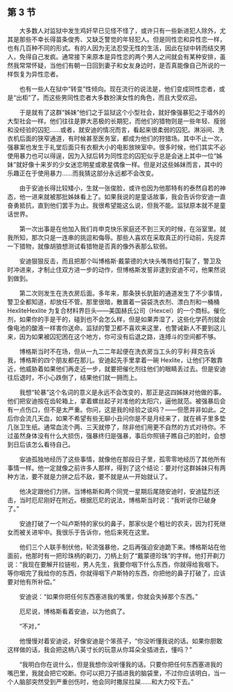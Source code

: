 ## 第 3 节

&emsp;&emsp;大多数人对监狱中发生鸡奸早已见怪不怪了，或许只有一些新进犯人除外，尤其是那些不幸长得苗条俊秀、又缺乏警觉的年轻犯人。但是同性恋和异性恋一样，也有几百种不同的形式。有的人因为无法忍受无性的生活，因此在狱中转而结交男人，免得自己发疯。通常接下来原本是异性恋的两个男人之间就会有某种安排，虽然我常常怀疑，当他们有朝一日回到妻子和女友身边时，是否真能像自己所说的一样恢复为异性恋者。

&emsp;&emsp;也有一些人在狱中“转变”性倾向。现在流行的说法是，他们变成同性恋者，或是“出柜”了。而这些男同性恋者大多数扮演女性的角色，而且大受欢迎。

&emsp;&emsp;于是就有了这群“姊妹”他们之于监狱这个小型社会，就好像强暴犯之于墙外的大型社会一样。他们往往是罪大恶极的长期犯，而他们的猎物则是一些年轻、瘦弱和没经验的囚犯……或者，就安迪的情况而言，看起来很柔弱的囚犯。淋浴间、洗衣机后面的狭窄通道，有时候甚至医务室，都成为他们的狩猎场。其中不止一次，强暴案也发生于礼堂后面只有衣橱大小的电影放映室中。很多时候，他们其实不必使用暴力也可以得逞，因为入狱后转为同性恋的囚犯似乎总是会迷上其中一位“姊妹”就好像十来岁的少女迷恋明星或歌星偶像一样。但是对这些姊妹而言，其中的乐趣正在于使用暴力……而我猜这部分永远都不会改变。

&emsp;&emsp;由于安迪长得比较矮小，生就一张俊脸，或许也因为他那特有的泰然自若的神态，他一进来就被那批姊妹看上了。如果我说的是童话故事，我会告诉你安迪一直奋勇抵抗，直到他们罢手为止。我很希望能这么说，但我不能。监狱原本就不是童话世界。

&emsp;&emsp;第一次出事是在他加入我们肖申克快乐家庭还不到三天的时候，在浴室里。就我所知，那次只是一连串的挑逗和侮辱。那些人喜欢在采取真正的行动前，先捉弄一下猎物，就像胡狼想测试看猎物是否真的像外表那么软弱。

&emsp;&emsp;安迪狠狠反击，而且把那个叫博格斯·戴蒙德的大块头嘴唇给打裂了，警卫及时冲进来，才制止住双方进一步的动作，但博格斯发誓非逮到安迪不可，他果然说到做到。

&emsp;&emsp;第二次则发生在洗衣房后面。多年来，那条狭长肮脏的通道发生了不少事情，警卫全都知道，却放任不管。那里很暗，散置着一袋袋洗衣剂、漂白剂和一桶桶 HexliteHexlite 为复合材料界巨头——美国赫氏公司（Hexcel）的一个商标。催化剂，如果你的手是干的，碰到也不会怎么样，但是如果弄湿了，这些化学药剂就会像电池的酸液一样害你送命。监狱的警卫都不喜欢来这里，也警诫新人不要到这儿来，因为如果被囚犯困在这个地方，你可没有后退之路，连搏斗的空间都不够。

&emsp;&emsp;博格斯当时不在场，但从一九二二年起便在洗衣房当工头的亨利·拜克告诉我，博格斯的四个朋友都在那儿。安迪起先手里拿着一碗 Hexlite，让他们不敢靠近，他威胁着如果他们再走近一步，就要把催化剂往他们的眼睛丢过去。但是安迪往后退时，不小心跌倒了，结果他们就一拥而上。

&emsp;&emsp;我想“轮暴”这个名词的意义是永远不会改变的，那正是这四姊妹对他做的事。他们把安迪按在齿轮箱上，拿着螺丝起子对准他的太阳穴，逼他就范。被强暴后会有一点伤口，但不是太严重。你问，这是我的经验之谈吗？——但愿并非如此。之后你会流几天血，如果不希望有些无聊小丑问你是不是月经来了，就在裤子里多垫几张卫生纸。通常血流个两、三天就停了，除非他们用更不自然的方式对待你。不过虽然身体没有什么大损伤，强暴终归是强暴，事后你照镜子瞧自己的脸时，会想到日后该怎么看待自己。

&emsp;&emsp;安迪孤独地经历了这些事情，就像他在那段日子里，孤零零地经历了其他所有事情一样。他一定就像之前许多人那样，得到了这个结论：要对付这群姊妹只有两种方法，要不就是力拼之后不敌，要不就是从一开始就认了。

&emsp;&emsp;他决定跟他们力拼。当博格斯和两个同党一星期后尾随安迪时，安迪猛烈还击，当时厄尼刚好在附近。根据厄尼的说法，博格斯当时说：“我听说你已破身了。”

&emsp;&emsp;安迪打破了一个叫卢斯特的家伙的鼻子，那家伙是个粗壮的农夫，因为打死继女而被关进牢中。我很乐于告诉你，他后来死在这里。

&emsp;&emsp;他们三个人联手制伏他，轮流强暴他，之后再强迫安迪跪下来。博格斯站在他面前，他那时有一把珍珠柄的剃刀，刀柄上刻了“戴蒙德珍珠”的字样。他打开剃刀说：“我现在要解开拉链啦，男人先生，我要你咽下什么东西，你就得给我咽下。等你咽完了我给你的东西，你就得咽下卢斯特的东西，你把他的鼻子打破了，应该要对他有所补偿。”

&emsp;&emsp;安迪说：“如果你把任何东西塞进我的嘴里，你就会失掉那个东西。”

&emsp;&emsp;厄尼说，博格斯看着安迪，以为他疯了。

&emsp;&emsp;“不对，”

&emsp;&emsp;他慢慢对着安迪说，好像安迪是个笨孩子，“你没听懂我说的话。如果你胆敢这样做的话，我会把这柄八英寸长的玩意从你耳朵全插进去，懂吗？”

&emsp;&emsp;“我明白你在说什么，但是我想你没听懂我的话。只要你把任何东西塞进我的嘴巴里，我就会把它咬断。你可以把刀子插进我的脑袋里，不过你应该明白，当一个人脑部突然受到严重创伤时，他会同时撒尿拉屎……和大力咬下去。”